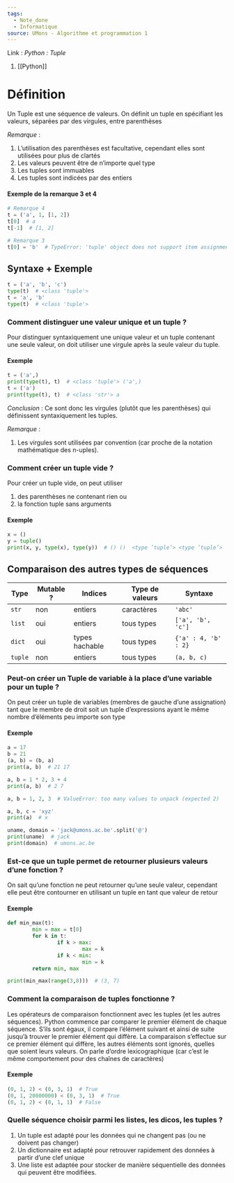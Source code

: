 ```yaml
---
tags:
  - Note_done
  - Informatique
source: UMons - Algorithme et programmation 1
---
```


Link :
_Python : Tuple_
1. [[Python]]

# Définition
Un Tuple est une séquence de valeurs. On définit un tuple en spécifiant
les valeurs, séparées par des virgules, entre parenthèses 

_Remarque_ :
1. L’utilisation des parenthèses est facultative, cependant elles sont utilisées pour plus de clartés
2. Les valeurs peuvent être de n’importe quel type 
3. Les tuples sont immuables 
4. Les tuples sont indicées par des entiers 

#### Exemple de la remarque 3 et 4
```python
# Remarque 4
t = ('a', 1, [1, 2])
t[0]  # a
t[-1]  # [1, 2]

# Remarque 3
t[0] = 'b'  # TypeError: 'tuple' object does not support item assignment 
```

## Syntaxe + Exemple 
```python 
t = ('a', 'b', 'c')
type(t)  # <class 'tuple'> 
t = 'a', 'b'
type(t)  # <class 'tuple'> 
```

### Comment distinguer une valeur unique et un tuple ?
Pour distinguer syntaxiquement une unique valeur et un tuple contenant une seule valeur, on doit utiliser une virgule après la seule valeur du tuple.

#### Exemple 
```python
t = ('a',) 
print(type(t), t)  # <class 'tuple'> ('a',)
t = ('a') 
print(type(t), t)  # <class 'str'> a
```

_Conclusion_ : Ce sont donc les virgules (plutôt que les parenthèses) qui définissent syntaxiquement les tuples. 

_Remarque_ :
1. Les virgules sont utilisées par convention (car proche de la notation mathématique des n-uples).

### Comment créer un tuple vide ?
Pour créer un tuple vide, on peut utiliser 
1. des parenthèses ne contenant rien ou 
2. la fonction tuple sans arguments

#### Exemple
```python
x = ()
y = tuple() 
print(x, y, type(x), type(y))  # () ()  <type ’tuple’> <type ’tuple’>
```

## Comparaison des autres types de séquences
| Type   | Mutable ? | Indices        | Type de valeurs | Syntaxe              |
| ------ | --------- | -------------- | --------------- | -------------------- |
| `str`  | non       | entiers        | caractères      | `'abc'`              |
| `list` | oui       | entiers        | tous types      | `['a', 'b', 'c']`    |
| `dict` | oui       | types hachable | tous types      | `{'a' : 4, 'b' : 2}` |
| `tuple`       | non          | entiers               | tous types                | `(a, b, c)`                     |

### Peut-on créer un Tuple de variable à la place d’une variable pour un tuple ?
On peut créer un tuple de variables (membres de gauche d’une assignation) tant que le membre de droit soit un tuple d’expressions ayant le même nombre d’éléments peu importe son type

#### Exemple 
```python
a = 17
b = 21
(a, b) = (b, a)
print(a, b)  # 21 17 

a, b = 1 * 2, 3 + 4
print(a, b)  # 2 7

a, b = 1, 2, 3  # ValueError: too many values to unpack (expected 2)

a, b, c = 'xyz'
print(a)  # x

uname, domain = 'jack@umons.ac.be'.split('@')
print(uname)  # jack
print(domain)  # umons.ac.be
```

### Est-ce que un tuple permet de retourner plusieurs valeurs d’une fonction ?
On sait qu’une fonction ne peut retourner qu’une seule valeur, cependant elle peut être contourner en utilisant un tuple en tant que valeur de retour 

#### Exemple
```python
def min_max(t):
		min = max = t[0]
		for k in t:
				if k > max:
						max = k
				if k < min:
						min = k
		return min, max

print(min_max(range(3,8)))  # (3, 7)
```

### Comment la comparaison de tuples fonctionne ?
Les opérateurs de comparaison fonctionnent avec les tuples (et les autres séquences). Python commence par comparer le premier élément de chaque séquence.
S’ils sont égaux, il compare l’élément
suivant et ainsi de suite jusqu’à trouver le premier élément qui diffère.
La comparaison s’effectue sur ce premier élément qui diffère, les autres éléments sont ignorés, quelles que soient leurs valeurs.
On parle d’ordre lexicographique (car c’est le même comportement pour des chaînes de caractères)

#### Exemple 
```python
(0, 1, 2) < (0, 3, 1)  # True
(0, 1, 20000000) < (0, 3, 1)  # True
(0, 1, 2) < (0, 1, 1)  # False
```

### Quelle séquence choisir parmi les listes, les dicos, les tuples ?
1. Un tuple est adapté pour les données qui ne changent pas (ou ne doivent pas changer)
2. Un dictionnaire est adapté pour retrouver rapidement des données à partir d’une clef unique 
3. Une liste est adaptée pour stocker de manière séquentielle des données qui peuvent être modifiées.
